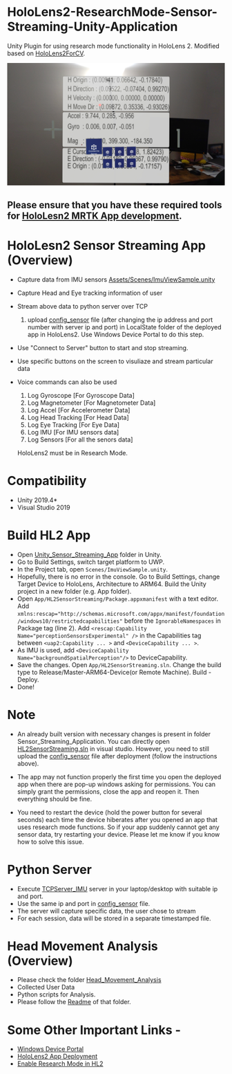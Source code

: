 # HoloLens2-ResearchMode-Sensor-Streaming-Unity-Application

Unity Plugin for using research mode functionality in HoloLens 2. Modified based on [HoloLens2ForCV](https://github.com/microsoft/HoloLens2ForCV).

![Picture from HL2 Sensor Streaming App](https://github.com/chandms/HoloLens2-ResearchMode-Unity/blob/master/hololens_app.jpg)

## Please ensure that you have these required tools for [HoloLesn2 MRTK App development](https://learn.microsoft.com/en-us/windows/mixed-reality/develop/install-the-tools).

# HoloLesn2 Sensor Streaming App (Overview)

- Capture data from IMU sensors [Assets/Scenes/ImuViewSample.unity](https://github.com/chandms/HoloLens2-ResearchMode-Unity/blob/master/Unity_Sensor_Streaming_App/Assets/Scenes/ImuViewSample.unity)
- Capture Head and Eye tracking information of user
- Stream above data to python server over TCP
  1. upload [config_sensor](https://github.com/chandms/HoloLens2-ResearchMode-Unity/blob/master/config_sensor.txt) file (after changing the ip address and port number with server ip and port) in LocalState folder of the deployed app in HoloLens2. Use Windows Device Portal to do this step.
- Use "Connect to Server" button to start and stop streaming.
- Use specific buttons on the screen to visuliaze and stream particular data
- Voice commands can also be used
  1. Log Gyroscope [For Gyroscope Data]
  2. Log Magnetometer [For Magnetometer Data]
  3. Log Accel [For Accelerometer Data]
  4. Log Head Tracking [For Head Data]
  5. Log Eye Tracking [For Eye Data]
  6. Log IMU [For IMU sensors data]
  7. Log Sensors [For all the senors data]

  HoloLens2 must be in Research Mode.


# Compatibility
- Unity 2019.4*
- Visual Studio 2019


# Build HL2 App
- Open [Unity_Sensor_Streaming_App](https://github.com/chandms/HoloLens2-ResearchMode-Unity/tree/master/Unity_Sensor_Streaming_App) folder in Unity.
- Go to Build Settings, switch target platform to UWP.
- In the Project tab, open `Scenes/ImuViewSample.unity`.
- Hopefully, there is no error in the console. Go to Build Settings, change Target Device to HoloLens, Architecture to ARM64. Build the Unity project in a new folder (e.g. App folder).
- Open `App/HL2SensorStreaming/Package.appxmanifest` with a text editor. Add `xmlns:rescap="http://schemas.microsoft.com/appx/manifest/foundation/windows10/restrictedcapabilities"` before the `IgnorableNamespaces` in Package tag (line 2). Add `<rescap:Capability Name="perceptionSensorsExperimental" />` in the Capabilities tag between `<uap2:Capability ... >` and `<DeviceCapability ... >`. 
- As IMU is used, add `<DeviceCapability Name="backgroundSpatialPerception"/>` to DeviceCapability.
- Save the changes. Open `App/HL2SensorStreaming.sln`. Change the build type to Release/Master-ARM64-Device(or Remote Machine). Build - Deploy.
- Done!


# Note
- An already built version with necessary changes is present in folder Sensor_Streaming_Application. You can directly open [HL2SensorStreaming.sln](https://github.com/chandms/HoloLens2-ResearchMode-Unity/blob/master/Sensor_Streaming_Application/HL2SensorStreaming.sln) in visual studio. However, you need to still upload the
[config_sensor](https://github.com/chandms/HoloLens2-ResearchMode-Unity/blob/master/config_sensor.txt) file after deployment (follow the instructions above).

- The app may not function properly the first time you open the deployed app when there are pop-up windows asking for permissions. You can simply grant the permissions, close the app and reopen it. Then everything should be fine.

- You need to restart the device (hold the power button for several seconds) each time the device hiberates after you opened an app that uses research mode functions. So if your app suddenly cannot get any sensor data, try restarting your device. Please let me know if you know how to solve this issue.


# Python Server
- Execute [TCPServer_IMU](https://github.com/chandms/HoloLens2-ResearchMode-Unity/blob/master/python_servers/TCPServer_IMU.py) server in your laptop/desktop with suitable ip and port.
- Use the same ip and port in [config_sensor](https://github.com/chandms/HoloLens2-ResearchMode-Unity/blob/master/config_sensor.txt) file.
- The server will capture specific data, the user chose to stream
- For each session, data will be stored in a separate timestamped file.

# Head Movement Analysis (Overview)
  - Please check the folder [Head_Movement_Analysis](https://github.com/chandms/HoloLens2-ResearchMode-Unity/tree/master/Head_Movement_Analysis)
  - Collected User Data
  - Python scripts for Analysis.
  - Please follow the [Readme](https://github.com/chandms/HoloLens2-ResearchMode-Unity/blob/master/Head_Movement_Analysis/README.md) of that folder.

# Some Other Important Links - 
  - [Windows Device Portal](https://learn.microsoft.com/en-us/windows/mixed-reality/develop/advanced-concepts/using-the-windows-device-portal)
  - [HoloLens2 App Deployment](https://learn.microsoft.com/en-us/windows/mixed-reality/develop/advanced-concepts/using-visual-studio?tabs=hl2)
  - [Enable Research Mode in HL2](https://learn.microsoft.com/en-us/windows/mixed-reality/develop/advanced-concepts/research-mode)
